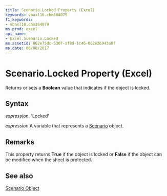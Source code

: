 ```yaml
---
title: Scenario.Locked Property (Excel)
keywords: vbaxl10.chm364079
f1_keywords:
- vbaxl10.chm364079
ms.prod: excel
api_name:
- Excel.Scenario.Locked
ms.assetid: 862e75dc-5307-af8d-1c46-062e26943a0f
ms.date: 06/08/2017
---
```



# Scenario.Locked Property (Excel)

Returns or sets a  **Boolean** value that indicates if the object is locked.


## Syntax

 _expression_. 'Locked'

 _expression_ A variable that represents a [Scenario](./Excel.Scenario.md) object.


## Remarks

This property returns  **True** if the object is locked or **False** if the object can be modified when the sheet is protected.


## See also


[Scenario Object](Excel.Scenario.md)

